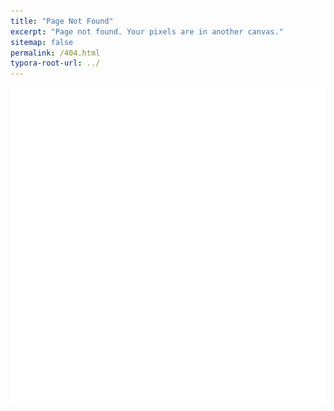 ```yaml
---
title: "Page Not Found"
excerpt: "Page not found. Your pixels are in another canvas."
sitemap: false
permalink: /404.html
typora-root-url: ../
---
```




<img src="/images/404/404%20error%20lost%20in%20space-1700824146581-12.gif" alt="404 error lost in space" style="zoom:180%;" />
